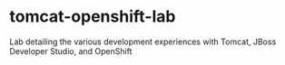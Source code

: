 # tomcat-openshift-lab
Lab detailing the various development experiences with Tomcat, JBoss Developer Studio, and OpenShift
